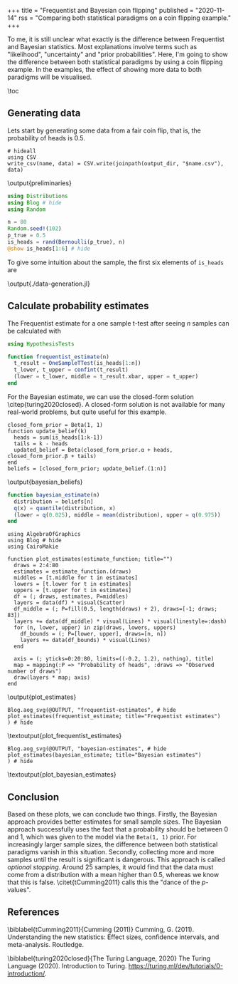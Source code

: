 +++
title = "Frequentist and Bayesian coin flipping"
published = "2020-11-14"
rss = "Comparing both statistical paradigms on a coin flipping example."
+++

To me, it is still unclear what exactly is the difference between Frequentist and Bayesian statistics.
Most explanations involve terms such as "likelihood", "uncertainty" and "prior probabilities".
Here, I'm going to show the difference between both statistical paradigms by using a coin flipping example.
In the examples, the effect of showing more data to both paradigms will be visualised.

\toc

## Generating data

Lets start by generating some data from a fair coin flip, that is, the probability of heads is 0.5.

```julia:preliminaries
# hideall
using CSV
write_csv(name, data) = CSV.write(joinpath(output_dir, "$name.csv"), data)
```
\output{preliminaries}

```julia:./data-generation.jl
using Distributions
using Blog # hide
using Random

n = 80
Random.seed!(102)
p_true = 0.5
is_heads = rand(Bernoulli(p_true), n)
@show is_heads[1:6] # hide
```

To give some intuition about the sample, the first six elements of `is_heads` are

\output{./data-generation.jl}

## Calculate probability estimates

The Frequentist estimate for a one sample t-test after seeing $n$ samples can be calculated with

```julia:./frequentist_estimate.jl
using HypothesisTests

function frequentist_estimate(n)
  t_result = OneSampleTTest(is_heads[1:n])
  t_lower, t_upper = confint(t_result)
  (lower = t_lower, middle = t_result.xbar, upper = t_upper)
end
```

For the Bayesian estimate, we can use the closed-form solution \citep{turing2020closed}.
A closed-form solution is not available for many real-world problems, but quite useful for this example.

```julia:bayesian_beliefs
closed_form_prior = Beta(1, 1)
function update_belief(k)
  heads = sum(is_heads[1:k-1])
  tails = k - heads
  updated_belief = Beta(closed_form_prior.α + heads, closed_form_prior.β + tails)
end
beliefs = [closed_form_prior; update_belief.(1:n)]
```
\output{bayesian_beliefs}

```julia:/bayesian_estimate.jl
function bayesian_estimate(n)
  distribution = beliefs[n]
  q(x) = quantile(distribution, x)
  (lower = q(0.025), middle = mean(distribution), upper = q(0.975))
end
```

```julia:plot_estimates
using AlgebraOfGraphics
using Blog # hide
using CairoMakie

function plot_estimates(estimate_function; title="")
  draws = 2:4:80
  estimates = estimate_function.(draws)
  middles = [t.middle for t in estimates]
  lowers = [t.lower for t in estimates]
  uppers = [t.upper for t in estimates]
  df = (; draws, estimates, P=middles)
  layers = data(df) * visual(Scatter)
  df_middle = (; P=fill(0.5, length(draws) + 2), draws=[-1; draws; 83])
  layers += data(df_middle) * visual(Lines) * visual(linestyle=:dash)
  for (n, lower, upper) in zip(draws, lowers, uppers)
    df_bounds = (; P=[lower, upper], draws=[n, n])
    layers += data(df_bounds) * visual(Lines)
  end

  axis = (; yticks=0:20:80, limits=((-0.2, 1.2), nothing), title)
  map = mapping(:P => "Probability of heads", :draws => "Observed number of draws")
  draw(layers * map; axis)
end
```
\output{plot_estimates}

```julia:plot_frequentist_estimates
Blog.aog_svg(@OUTPUT, "frequentist-estimates", # hide
plot_estimates(frequentist_estimate; title="Frequentist estimates")
) # hide
```
\textoutput{plot_frequentist_estimates}

```julia:plot_bayesian_estimates
Blog.aog_svg(@OUTPUT, "bayesian-estimates", # hide
plot_estimates(bayesian_estimate; title="Bayesian estimates")
) # hide
```
\textoutput{plot_bayesian_estimates}

## Conclusion

Based on these plots, we can conclude two things.
Firstly, the Bayesian approach provides better estimates for small sample sizes.
The Bayesian approach successfully uses the fact that a probability should be between 0 and 1, which was given to the model via the `Beta(1, 1)` prior.
For increasingly larger sample sizes, the difference between both statistical paradigms vanish in this situation.
Secondly, collecting more and more samples until the result is significant is dangerous.
This approach is called *optional stopping*.
Around 25 samples, it would find that the data must come from a distribution with a mean higher than 0.5, whereas we know that this is false.
\citet{tCumming2011} calls this the "dance of the $p$-values".

## References
\biblabel{tCumming2011}{Cumming (2011)}
Cumming, G. (2011).
Understanding the new statistics: Effect sizes, confidence intervals, and meta-analysis. 
Routledge.

\biblabel{turing2020closed}{The Turing Language, 2020}
The Turing Language (2020).
Introduction to Turing.
<https://turing.ml/dev/tutorials/0-introduction/>.
